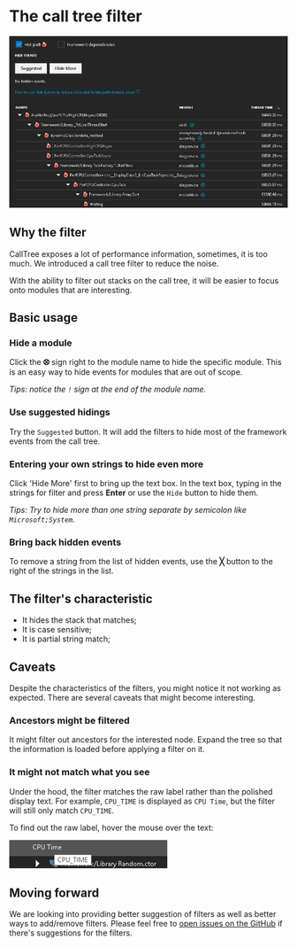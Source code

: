 # The call tree filter

![Introduction](./media/intro_v2.gif)

## Why the filter

CallTree exposes a lot of performance information, sometimes, it is too much. We introduced a call tree filter to reduce the noise.

With the ability to filter out stacks on the call tree, it will be easier to focus onto modules that are interesting.

## Basic usage

### Hide a module

Click the **&#x2B59;** sign right to the module name to hide the specific module. This is an easy way to hide events for modules that are out of scope.

_Tips: notice the `!` sign at the end of the module name._

### Use suggested hidings

Try the `Suggested` button. It will add the filters to hide most of the framework events from the call tree.

### Entering your own strings to hide even more

Click 'Hide More' first to bring up the text box. In the text box, typing in the strings for filter and press **Enter** or use the `Hide` button to hide them.

_Tips: Try to hide more than one string separate by semicolon like `Microsoft;System`._

### Bring back hidden events

To remove a string from the list of hidden events, use the **&#x2573;** button to the right of the strings in the list.

## The filter's characteristic

* It hides the stack that matches;
* It is case sensitive;
* It is partial string match;

## Caveats

Despite the characteristics of the filters, you might notice it not working as expected. There are several caveats that might become interesting.

### Ancestors might be filtered

It might filter out ancestors for the interested node. Expand the tree so that the information is loaded before applying a filter on it.

### It might not match what you see

Under the hood, the filter matches the raw label rather than the polished display text. For example, `CPU_TIME` is displayed as `CPU Time`, but the filter will still only match `CPU_TIME`.

To find out the raw label, hover the mouse over the text:

![Tooltip showing raw text](./media/tooltips.png)

## Moving forward

We are looking into providing better suggestion of filters as well as better ways to add/remove filters. Please feel free to [open issues on the GitHub](https://github.com/Azure/azure-diagnostics-tools/issues) if there's suggestions for the filters.
